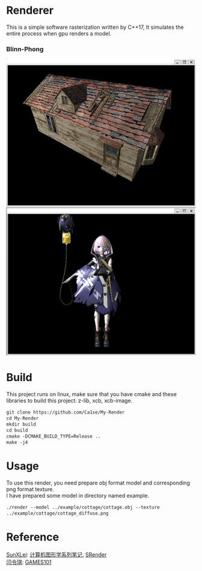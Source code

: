# Renderer
This is a simple software rasterization written by C++17, It simulates the entire process when gpu renders a model.

### Blinn-Phong
![picture1](https://github.com/Ca1se/My-Render/blob/master/picture/picture1.png)  
![picture2](https://github.com/Ca1se/My-Render/blob/master/picture/picture2.png)
# Build
This project runs on linux, make sure that you have cmake and these libraries to build this project: z-lib, xcb, xcb-image.
```
git clone https://github.com/Ca1se/My-Render
cd My-Render
mkdir build
cd build
cmake -DCMAKE_BUILD_TYPE=Release ..
make -j4
```
# Usage
To use this render, you need prepare obj format model and corresponding png format texture.  
I have prepared some model in directory named example.
```
./render --model ../example/cottage/cottage.obj --texture ../example/cottage/cottage_diffuse.png
```

# Reference
[SunXLei](https://github.com/SunXLei):  [计算机图形学系列笔记](https://www.zhihu.com/column/c_1249465121615204352), [SRender](https://github.com/SunXLei/SRender)  
[闫令琪](https://sites.cs.ucsb.edu/~lingqi/index.html): [GAMES101](https://sites.cs.ucsb.edu/~lingqi/teaching/games101.html)
